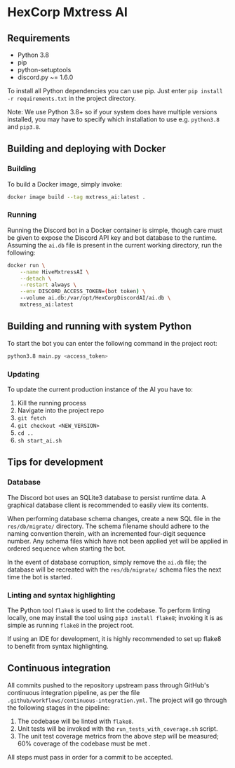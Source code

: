 # HexCorp Mxtress AI

## Requirements

- Python 3.8
- pip
- python-setuptools
- discord.py ~= 1.6.0

To install all Python dependencies you can use pip. Just enter
`pip install -r requirements.txt` in the project directory.

Note: We use Python 3.8+ so if your system does have multiple versions
installed, you may have to specify which installation to use e.g.
`python3.8` and `pip3.8`.

## Building and deploying with Docker

### Building

To build a Docker image, simply invoke:

``` bash
docker image build --tag mxtress_ai:latest .
```

### Running

Running the Discord bot in a Docker container is simple, though care must be
given to expose the Discord API key and bot database to the runtime.  Assuming
the `ai.db` file is present in the current working directory, run the following:

``` bash
docker run \
    --name HiveMxtressAI \
    --detach \
    --restart always \
    --env DISCORD_ACCESS_TOKEN=(bot token) \
    --volume ai.db:/var/opt/HexCorpDiscordAI/ai.db \
    mxtress_ai:latest
```

## Building and running with system Python

To start the bot you can enter the following command in the project root:

```bash
python3.8 main.py <access_token>
```

### Updating

To update the current production instance of the AI you have to:

1. Kill the running process
2. Navigate into the project repo
3. `git fetch`
4. `git checkout <NEW_VERSION>`
5. `cd ..`
6. `sh start_ai.sh`

## Tips for development

### Database

The Discord bot uses an SQLite3 database to persist runtime data.  A graphical
database client is recommended to easily view its contents.

When performing database schema changes, create a new SQL file in the
`res/db/migrate/` directory.  The schema filename should adhere to the naming
convention therein, with an incremented four-digit sequence number.  Any schema
files which have not been applied yet will be applied in ordered sequence when
starting the bot.

In the event of database corruption, simply remove the `ai.db` file; the
database will be recreated with the `res/db/migrate/` schema files the next time
the bot is started.

### Linting and syntax highlighting

The Python tool `flake8` is used to lint the codebase.  To perform linting
locally, one may install the tool using `pip3 install flake8`; invoking it is
as simple as running `flake8` in the project root.

If using an IDE for development, it is highly recommended to set up flake8 to
benefit from syntax highlighting.

## Continuous integration

All commits pushed to the repository upstream pass through GitHub's continuous
integration pipeline, as per the file `.github/workflows/continuous-integration.yml`.
The project will go through the following stages in the pipeline:

1. The codebase will be linted with `flake8`.
2. Unit tests will be invoked with the `run_tests_with_coverage.sh` script.
3. The unit test coverage metrics from the above step will be measured; 60%
   coverage of the codebase must be met .

All steps must pass in order for a commit to be accepted.
